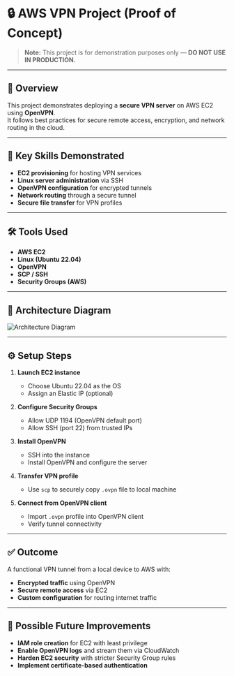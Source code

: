 # 🔒 AWS VPN Project (Proof of Concept)

> **Note:** This project is for demonstration purposes only — **DO NOT USE IN PRODUCTION.**

---

## 📝 Overview
This project demonstrates deploying a **secure VPN server** on AWS EC2 using **OpenVPN**.  
It follows best practices for secure remote access, encryption, and network routing in the cloud.

---

## 🧠 Key Skills Demonstrated
- **EC2 provisioning** for hosting VPN services
- **Linux server administration** via SSH
- **OpenVPN configuration** for encrypted tunnels
- **Network routing** through a secure tunnel
- **Secure file transfer** for VPN profiles

---

## 🛠 Tools Used
- **AWS EC2**
- **Linux (Ubuntu 22.04)**
- **OpenVPN**
- **SCP / SSH**
- **Security Groups (AWS)**

---

## 🧱 Architecture Diagram
![Architecture Diagram](architecture-diagram.png)

---

## ⚙ Setup Steps
1. **Launch EC2 instance**
   - Choose Ubuntu 22.04 as the OS
   - Assign an Elastic IP (optional)

2. **Configure Security Groups**
   - Allow UDP 1194 (OpenVPN default port)
   - Allow SSH (port 22) from trusted IPs

3. **Install OpenVPN**
   - SSH into the instance  
   - Install OpenVPN and configure the server

4. **Transfer VPN profile**
   - Use `scp` to securely copy `.ovpn` file to local machine

5. **Connect from OpenVPN client**
   - Import `.ovpn` profile into OpenVPN client
   - Verify tunnel connectivity

---

## ✅ Outcome
A functional VPN tunnel from a local device to AWS with:
- **Encrypted traffic** using OpenVPN
- **Secure remote access** via EC2
- **Custom configuration** for routing internet traffic

---

## 🔧 Possible Future Improvements
- **IAM role creation** for EC2 with least privilege
- **Enable OpenVPN logs** and stream them via CloudWatch
- **Harden EC2 security** with stricter Security Group rules
- **Implement certificate-based authentication**
